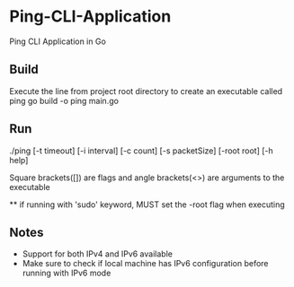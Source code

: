 # Ping-CLI-Application
Ping CLI Application in Go

## Build
Execute the line from project root directory to create an executable called ping
go build -o ping main.go

## Run
./ping [-t timeout] [-i interval] [-c count] [-s packetSize] [-root root] [-h help] <hostname or IP address>


Square brackets([]) are flags and angle brackets(<>) are arguments to the executable

** if running with 'sudo' keyword, MUST set the -root flag when executing

## Notes
- Support for both IPv4 and IPv6 available
- Make sure to check if local machine has IPv6 configuration before running with IPv6 mode
